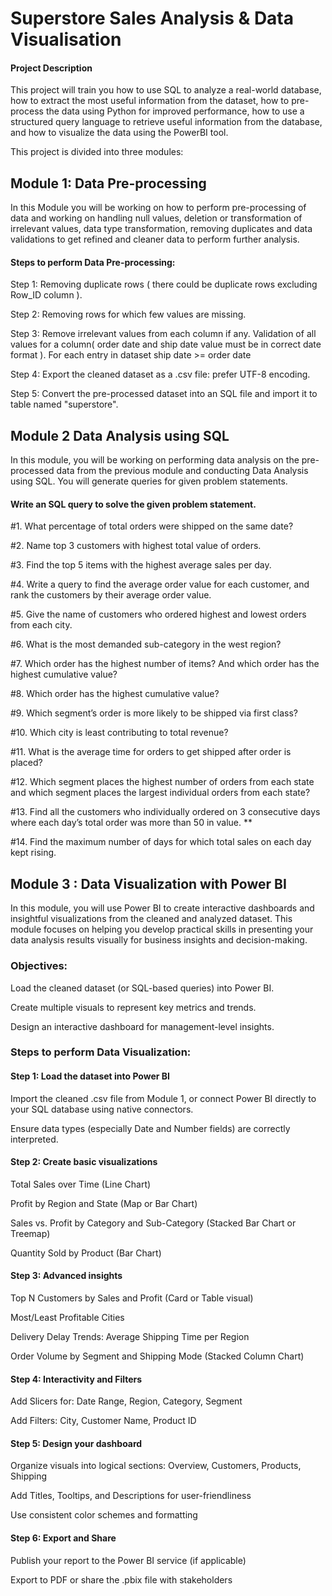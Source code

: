 # Superstore Sales Analysis & Data Visualisation

#### Project Description
This project will train you how to use SQL to analyze a real-world database, how to extract the most useful information from the dataset, how to pre-process the data using Python for improved performance, how to use a structured query language to retrieve useful information from the database, and how to visualize the data using the PowerBI tool.

This project is divided into three modules: 
## Module 1: Data Pre-processing
In this Module you will be working on how to perform pre-processing of data and working on handling null values, deletion or transformation of irrelevant values, data type transformation, removing duplicates and data validations to get refined and cleaner data to perform further analysis. 

#### Steps to perform Data Pre-processing: 

Step 1: Removing duplicate rows ( there could be duplicate rows excluding Row_ID column ).

Step 2: Removing rows for which few values are missing.

Step 3: Remove irrelevant values from each column if any. Validation of all values for a column( order date and ship date value must be in correct date format ). For each entry in dataset ship date >= order date

Step 4: Export the cleaned dataset as a .csv file: prefer UTF-8 encoding.

Step 5: Convert the pre-processed dataset into an SQL file and import it to table named "superstore".
## Module 2 Data Analysis using SQL
In this module, you will be working on performing data analysis on the pre-processed data from the previous module and conducting Data Analysis using SQL. You will generate queries for given problem statements. 
#### Write an SQL query to solve the given problem statement. 

#1. What percentage of total orders were shipped on the same date?

#2. Name top 3 customers with highest total value of orders.

#3. Find the top 5 items with the highest average sales per day.

#4. Write a query to find the average order value for each customer, and rank the customers by their average order value.

#5. Give the name of customers who ordered highest and lowest orders from each city.

#6. What is the most demanded sub-category in the west region?

#7. Which order has the highest number of items? And which order has the highest cumulative value?

#8. Which order has the highest cumulative value?

#9. Which segment’s order is more likely to be shipped via first class?

#10. Which city is least contributing to total revenue?

#11. What is the average time for orders to get shipped after order is placed?

#12. Which segment places the highest number of orders from each state and which segment places the largest individual orders from each state?

#13. Find all the customers who individually ordered on 3 consecutive days where each day’s total order was more than 50 in value. **

#14. Find the maximum number of days for which total sales on each day kept rising.


## Module 3 : Data Visualization with Power BI

In this module, you will use Power BI to create interactive dashboards and insightful visualizations from the cleaned and analyzed dataset. This module focuses on helping you develop practical skills in presenting your data analysis results visually for business insights and decision-making.

### Objectives:
Load the cleaned dataset (or SQL-based queries) into Power BI.

Create multiple visuals to represent key metrics and trends.

Design an interactive dashboard for management-level insights.

### Steps to perform Data Visualization:
#### Step 1: Load the dataset into Power BI

Import the cleaned .csv file from Module 1, or connect Power BI directly to your SQL database using native connectors.

Ensure data types (especially Date and Number fields) are correctly interpreted.

#### Step 2: Create basic visualizations

Total Sales over Time (Line Chart)

Profit by Region and State (Map or Bar Chart)

Sales vs. Profit by Category and Sub-Category (Stacked Bar Chart or Treemap)

Quantity Sold by Product (Bar Chart)

#### Step 3: Advanced insights

Top N Customers by Sales and Profit (Card or Table visual)

Most/Least Profitable Cities

Delivery Delay Trends: Average Shipping Time per Region

Order Volume by Segment and Shipping Mode (Stacked Column Chart)

#### Step 4: Interactivity and Filters

Add Slicers for: Date Range, Region, Category, Segment

Add Filters: City, Customer Name, Product ID

#### Step 5: Design your dashboard

Organize visuals into logical sections: Overview, Customers, Products, Shipping

Add Titles, Tooltips, and Descriptions for user-friendliness

Use consistent color schemes and formatting

#### Step 6: Export and Share

Publish your report to the Power BI service (if applicable)

Export to PDF or share the .pbix file with stakeholders